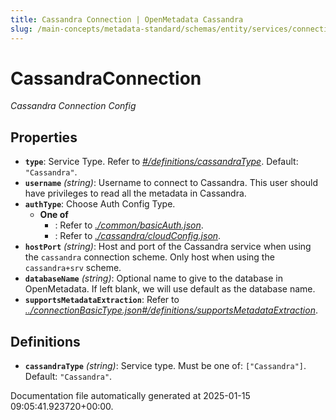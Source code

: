 ```yaml
---
title: Cassandra Connection | OpenMetadata Cassandra
slug: /main-concepts/metadata-standard/schemas/entity/services/connections/database/cassandraconnection
---
```


# CassandraConnection

*Cassandra Connection Config*

## Properties

- **`type`**: Service Type. Refer to *[#/definitions/cassandraType](#definitions/cassandraType)*. Default: `"Cassandra"`.
- **`username`** *(string)*: Username to connect to Cassandra. This user should have privileges to read all the metadata in Cassandra.
- **`authType`**: Choose Auth Config Type.
  - **One of**
    - : Refer to *[./common/basicAuth.json](#common/basicAuth.json)*.
    - : Refer to *[./cassandra/cloudConfig.json](#cassandra/cloudConfig.json)*.
- **`hostPort`** *(string)*: Host and port of the Cassandra service when using the `cassandra` connection scheme. Only host when using the `cassandra+srv` scheme.
- **`databaseName`** *(string)*: Optional name to give to the database in OpenMetadata. If left blank, we will use default as the database name.
- **`supportsMetadataExtraction`**: Refer to *[../connectionBasicType.json#/definitions/supportsMetadataExtraction](#/connectionBasicType.json#/definitions/supportsMetadataExtraction)*.
## Definitions

- **`cassandraType`** *(string)*: Service type. Must be one of: `["Cassandra"]`. Default: `"Cassandra"`.


Documentation file automatically generated at 2025-01-15 09:05:41.923720+00:00.

